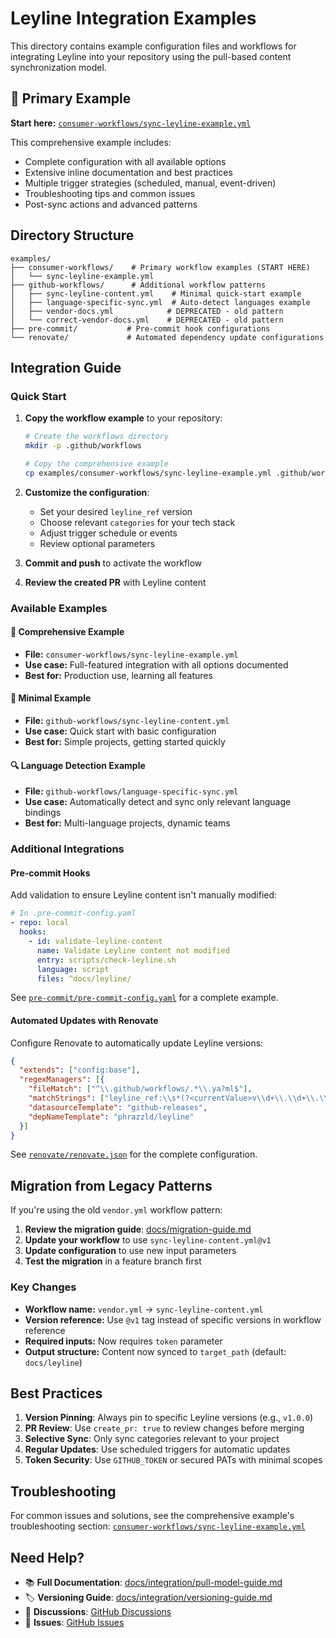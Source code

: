 # Leyline Integration Examples

This directory contains example configuration files and workflows for integrating Leyline into your repository using the pull-based content synchronization model.

## 📖 Primary Example

**Start here:** [`consumer-workflows/sync-leyline-example.yml`](consumer-workflows/sync-leyline-example.yml)

This comprehensive example includes:
- Complete configuration with all available options
- Extensive inline documentation and best practices
- Multiple trigger strategies (scheduled, manual, event-driven)
- Troubleshooting tips and common issues
- Post-sync actions and advanced patterns

## Directory Structure

```
examples/
├── consumer-workflows/    # Primary workflow examples (START HERE)
│   └── sync-leyline-example.yml
├── github-workflows/      # Additional workflow patterns
│   ├── sync-leyline-content.yml    # Minimal quick-start example
│   ├── language-specific-sync.yml  # Auto-detect languages example
│   ├── vendor-docs.yml            # DEPRECATED - old pattern
│   └── correct-vendor-docs.yml    # DEPRECATED - old pattern
├── pre-commit/           # Pre-commit hook configurations
└── renovate/             # Automated dependency update configurations
```

## Integration Guide

### Quick Start

1. **Copy the workflow example** to your repository:
   ```bash
   # Create the workflows directory
   mkdir -p .github/workflows

   # Copy the comprehensive example
   cp examples/consumer-workflows/sync-leyline-example.yml .github/workflows/sync-leyline.yml
   ```

2. **Customize the configuration**:
   - Set your desired `leyline_ref` version
   - Choose relevant `categories` for your tech stack
   - Adjust trigger schedule or events
   - Review optional parameters

3. **Commit and push** to activate the workflow

4. **Review the created PR** with Leyline content

### Available Examples

#### 🌟 Comprehensive Example
- **File:** `consumer-workflows/sync-leyline-example.yml`
- **Use case:** Full-featured integration with all options documented
- **Best for:** Production use, learning all features

#### 🚀 Minimal Example
- **File:** `github-workflows/sync-leyline-content.yml`
- **Use case:** Quick start with basic configuration
- **Best for:** Simple projects, getting started quickly

#### 🔍 Language Detection Example
- **File:** `github-workflows/language-specific-sync.yml`
- **Use case:** Automatically detect and sync only relevant language bindings
- **Best for:** Multi-language projects, dynamic teams

### Additional Integrations

#### Pre-commit Hooks
Add validation to ensure Leyline content isn't manually modified:
```yaml
# In .pre-commit-config.yaml
- repo: local
  hooks:
    - id: validate-leyline-content
      name: Validate Leyline content not modified
      entry: scripts/check-leyline.sh
      language: script
      files: ^docs/leyline/
```

See [`pre-commit/pre-commit-config.yaml`](pre-commit/pre-commit-config.yaml) for a complete example.

#### Automated Updates with Renovate
Configure Renovate to automatically update Leyline versions:
```json
{
  "extends": ["config:base"],
  "regexManagers": [{
    "fileMatch": ["^\\.github/workflows/.*\\.ya?ml$"],
    "matchStrings": ["leyline_ref:\\s*(?<currentValue>v\\d+\\.\\d+\\.\\d+)"],
    "datasourceTemplate": "github-releases",
    "depNameTemplate": "phrazzld/leyline"
  }]
}
```

See [`renovate/renovate.json`](renovate/renovate.json) for the complete configuration.

## Migration from Legacy Patterns

If you're using the old `vendor.yml` workflow pattern:

1. **Review the migration guide**: [docs/migration-guide.md](../docs/migration-guide.md)
2. **Update your workflow** to use `sync-leyline-content.yml@v1`
3. **Update configuration** to use new input parameters
4. **Test the migration** in a feature branch first

### Key Changes
- **Workflow name:** `vendor.yml` → `sync-leyline-content.yml`
- **Version reference:** Use `@v1` tag instead of specific versions in workflow reference
- **Required inputs:** Now requires `token` parameter
- **Output structure:** Content now synced to `target_path` (default: `docs/leyline`)

## Best Practices

1. **Version Pinning**: Always pin to specific Leyline versions (e.g., `v1.0.0`)
2. **PR Review**: Use `create_pr: true` to review changes before merging
3. **Selective Sync**: Only sync categories relevant to your project
4. **Regular Updates**: Use scheduled triggers for automatic updates
5. **Token Security**: Use `GITHUB_TOKEN` or secured PATs with minimal scopes

## Troubleshooting

For common issues and solutions, see the comprehensive example's troubleshooting section:
[`consumer-workflows/sync-leyline-example.yml`](consumer-workflows/sync-leyline-example.yml#L200)

## Need Help?

- 📚 **Full Documentation**: [docs/integration/pull-model-guide.md](../docs/integration/pull-model-guide.md)
- 🏷️ **Versioning Guide**: [docs/integration/versioning-guide.md](../docs/integration/versioning-guide.md)
- 💬 **Discussions**: [GitHub Discussions](https://github.com/phrazzld/leyline/discussions)
- 🐛 **Issues**: [GitHub Issues](https://github.com/phrazzld/leyline/issues)
